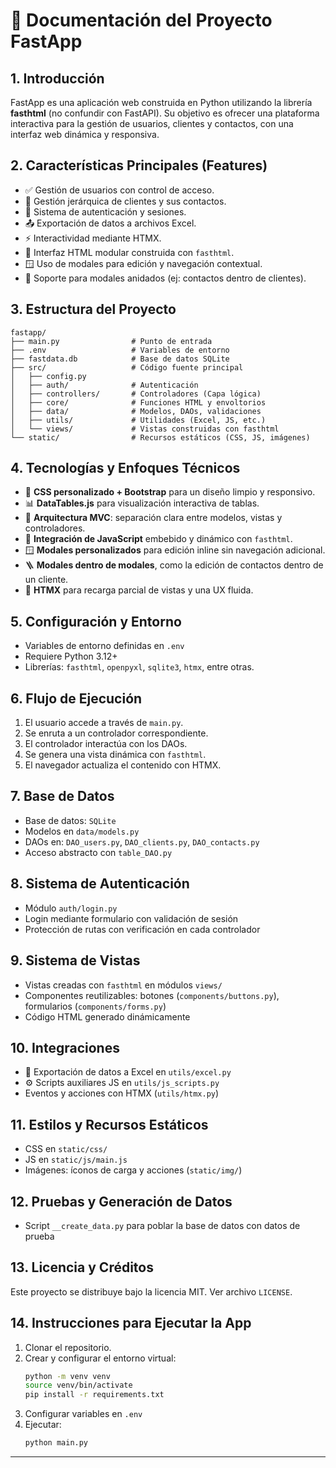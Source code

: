 # 📘 Documentación del Proyecto FastApp

## 1. Introducción

FastApp es una aplicación web construida en Python utilizando la librería **fasthtml** (no confundir con FastAPI). Su objetivo es ofrecer una plataforma interactiva para la gestión de usuarios, clientes y contactos, con una interfaz web dinámica y responsiva.

## 2. Características Principales (Features)

- ✅ Gestión de usuarios con control de acceso.
- 📇 Gestión jerárquica de clientes y sus contactos.
- 🔐 Sistema de autenticación y sesiones.
- 📤 Exportación de datos a archivos Excel.
- ⚡ Interactividad mediante HTMX.
- 🧩 Interfaz HTML modular construida con `fasthtml`.
- 🪟 Uso de modales para edición y navegación contextual.
- 🔄 Soporte para modales anidados (ej: contactos dentro de clientes).

## 3. Estructura del Proyecto

```
fastapp/
├── main.py                # Punto de entrada
├── .env                   # Variables de entorno
├── fastdata.db            # Base de datos SQLite
├── src/                   # Código fuente principal
│   ├── config.py
│   ├── auth/              # Autenticación
│   ├── controllers/       # Controladores (Capa lógica)
│   ├── core/              # Funciones HTML y envoltorios
│   ├── data/              # Modelos, DAOs, validaciones
│   ├── utils/             # Utilidades (Excel, JS, etc.)
│   └── views/             # Vistas construidas con fasthtml
└── static/                # Recursos estáticos (CSS, JS, imágenes)
```

## 4. Tecnologías y Enfoques Técnicos

- 🎨 **CSS personalizado + Bootstrap** para un diseño limpio y responsivo.
- 📊 **DataTables.js** para visualización interactiva de tablas.
- 🧱 **Arquitectura MVC**: separación clara entre modelos, vistas y controladores.
- 🧠 **Integración de JavaScript** embebido y dinámico con `fasthtml`.
- 🪟 **Modales personalizados** para edición inline sin navegación adicional.
- 🪜 **Modales dentro de modales**, como la edición de contactos dentro de un cliente.
- 🔁 **HTMX** para recarga parcial de vistas y una UX fluida.

## 5. Configuración y Entorno

- Variables de entorno definidas en `.env`
- Requiere Python 3.12+
- Librerías: `fasthtml`, `openpyxl`, `sqlite3`, `htmx`, entre otras.

## 6. Flujo de Ejecución

1. El usuario accede a través de `main.py`.
2. Se enruta a un controlador correspondiente.
3. El controlador interactúa con los DAOs.
4. Se genera una vista dinámica con `fasthtml`.
5. El navegador actualiza el contenido con HTMX.

## 7. Base de Datos

- Base de datos: `SQLite`
- Modelos en `data/models.py`
- DAOs en: `DAO_users.py`, `DAO_clients.py`, `DAO_contacts.py`
- Acceso abstracto con `table_DAO.py`

## 8. Sistema de Autenticación

- Módulo `auth/login.py`
- Login mediante formulario con validación de sesión
- Protección de rutas con verificación en cada controlador

## 9. Sistema de Vistas

- Vistas creadas con `fasthtml` en módulos `views/`
- Componentes reutilizables: botones (`components/buttons.py`), formularios (`components/forms.py`)
- Código HTML generado dinámicamente

## 10. Integraciones

- 📁 Exportación de datos a Excel en `utils/excel.py`
- ⚙️ Scripts auxiliares JS en `utils/js_scripts.py`
- Eventos y acciones con HTMX (`utils/htmx.py`)

## 11. Estilos y Recursos Estáticos

- CSS en `static/css/`
- JS en `static/js/main.js`
- Imágenes: íconos de carga y acciones (`static/img/`)

## 12. Pruebas y Generación de Datos

- Script `__create_data.py` para poblar la base de datos con datos de prueba

## 13. Licencia y Créditos

Este proyecto se distribuye bajo la licencia MIT. Ver archivo `LICENSE`.

## 14. Instrucciones para Ejecutar la App

1. Clonar el repositorio.
2. Crear y configurar el entorno virtual:
   ```bash
   python -m venv venv
   source venv/bin/activate
   pip install -r requirements.txt
   ```
3. Configurar variables en `.env`
4. Ejecutar:
   ```bash
   python main.py
   ```

---
